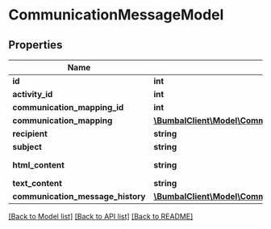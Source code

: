 # CommunicationMessageModel

## Properties
Name | Type | Description | Notes
------------ | ------------- | ------------- | -------------
**id** | **int** | Identifier | [optional] 
**activity_id** | **int** | Activity ID | [optional] 
**communication_mapping_id** | **int** | Activity ID | [optional] 
**communication_mapping** | [**\BumbalClient\Model\CommunicationTemplateModel**](CommunicationTemplateModel.md) |  | [optional] 
**recipient** | **string** | recipient | [optional] 
**subject** | **string** | subject | [optional] 
**html_content** | **string** | HTML content | [optional] 
**text_content** | **string** | text content | [optional] 
**communication_message_history** | [**\BumbalClient\Model\CommunicationMessageHistoryModel[]**](CommunicationMessageHistoryModel.md) |  | [optional] 

[[Back to Model list]](../README.md#documentation-for-models) [[Back to API list]](../README.md#documentation-for-api-endpoints) [[Back to README]](../README.md)


